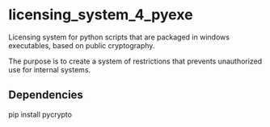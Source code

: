 # licensing_system_4_pyexe
Licensing system for python scripts that are packaged in windows executables, based on public cryptography.

The purpose is to create a system of restrictions that prevents unauthorized use for internal systems.

## Dependencies
pip install pycrypto